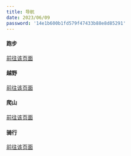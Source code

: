```yaml
---
title: 导航
date: 2023/06/09
password: '14e1b600b1fd579f47433b88e8d85291'
---
```


#### 跑步
<a href="/hobby/run/a-1">前往该页面</a>

#### 越野
<a href="/hobby/cross/a-1">前往该页面</a>

#### 爬山
<a href="/hobby/climbing/a-1">前往该页面</a>

#### 骑行
<a href="/hobby/ride/a-1">前往该页面</a>
